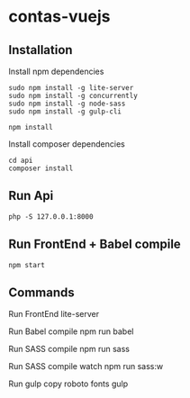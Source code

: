 # contas-vuejs

## Installation

Install npm dependencies

    sudo npm install -g lite-server
    sudo npm install -g concurrently
    sudo npm install -g node-sass
    sudo npm install -g gulp-cli

    npm install

Install composer dependencies

    cd api
    composer install

## Run Api

    php -S 127.0.0.1:8000

## Run FrontEnd + Babel compile

    npm start

## Commands

Run FrontEnd
    lite-server

Run Babel compile
    npm run babel

Run SASS compile
    npm run sass

Run SASS compile watch
    npm run sass:w

Run gulp copy roboto fonts
    gulp
